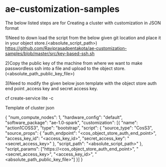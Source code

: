 # ae-customization-samples
The below listed steps are for Creating a cluster with customization in JSON format


1)Need to down load the script from the below given git location and place it in your object store.(<absolute_script_path>)
https://github.com/Raviprasadpentakota/ae-customization-samples/blob/master/src/key-based-ssh.sh

2)Copy the public key of the machine from where we want to make passwordless ssh into a file and upload to the object store.(<absolute_path_public_key_file>)

3)Need to modify the given below  json template with the object store auth end point ,access key and secret access key.


cf create-service <service-name>  lite <Instance name>   -c <cluster parameters as json string or path to cluster parameters json file>


Template of cluster json

{
	"num_compute_nodes": 1,
	"hardware_config": "default",
	"software_package": "ae-1.0-spark",
	"customization": [{
		"name": "action1COSS3",
		"type": "bootstrap",
		"script": {
			"source_type": "CosS3",
			"source_props": {
				"auth_endpoint": "<cos_object_store_auth_end_point>",
				"access_key_id": "<access_key_id>",
				"secret_access_key": "<secret_access_key>"
			},
			"script_path": "<absolute_script_path>"
		},
		"script_params": ["https://<cos_object_store_auth_end_point>", "<secret_access_key>", "<access_key_id>", "<absolute_path_public_key_file>"]
	}]
}
